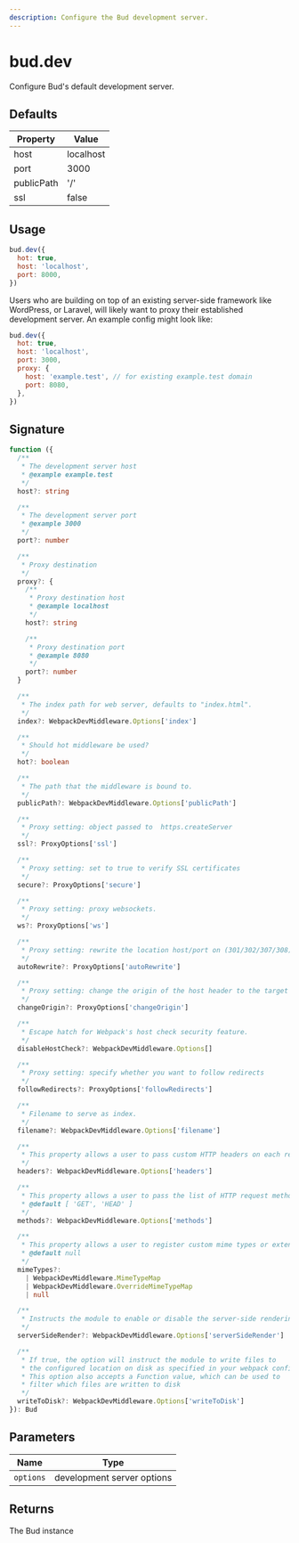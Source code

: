 ```yaml
---
description: Configure the Bud development server.
---
```


# bud.dev

Configure Bud's default development server.

## Defaults

| Property   | Value |
| ---------- | --------- |
| host       | localhost |
| port       | 3000      |
| publicPath | '/'       |
| ssl        | false     |

## Usage

```js
bud.dev({
  hot: true,
  host: 'localhost',
  port: 8000,
})
```

Users who are building on top of an existing server-side framework like WordPress, or Laravel, will likely want to proxy their established development server. An example config might look like:

```js
bud.dev({
  hot: true,
  host: 'localhost',
  port: 3000,
  proxy: {
    host: 'example.test', // for existing example.test domain
    port: 8080,
  },
})
```

## Signature

```ts
function ({
  /**
   * The development server host
   * @example example.test
   */
  host?: string

  /**
   * The development server port
   * @example 3000
   */
  port?: number

  /**
   * Proxy destination
   */
  proxy?: {
    /**
     * Proxy destination host
     * @example localhost
     */
    host?: string

    /**
     * Proxy destination port
     * @example 8080
     */
    port?: number
  }

  /**
   * The index path for web server, defaults to "index.html".
   */
  index?: WebpackDevMiddleware.Options['index']

  /**
   * Should hot middleware be used?
   */
  hot?: boolean

  /**
   * The path that the middleware is bound to.
   */
  publicPath?: WebpackDevMiddleware.Options['publicPath']

  /**
   * Proxy setting: object passed to  https.createServer
   */
  ssl?: ProxyOptions['ssl']

  /**
   * Proxy setting: set to true to verify SSL certificates
   */
  secure?: ProxyOptions['secure']

  /**
   * Proxy setting: proxy websockets.
   */
  ws?: ProxyOptions['ws']

  /**
   * Proxy setting: rewrite the location host/port on (301/302/307/308) redirects based on requested host/port.
   */
  autoRewrite?: ProxyOptions['autoRewrite']

  /**
   * Proxy setting: change the origin of the host header to the target URL
   */
  changeOrigin?: ProxyOptions['changeOrigin']

  /**
   * Escape hatch for Webpack's host check security feature.
   */
  disableHostCheck?: WebpackDevMiddleware.Options[]

  /**
   * Proxy setting: specify whether you want to follow redirects
   */
  followRedirects?: ProxyOptions['followRedirects']

  /**
   * Filename to serve as index.
   */
  filename?: WebpackDevMiddleware.Options['filename']

  /**
   * This property allows a user to pass custom HTTP headers on each request. eg. { "X-Custom-Header": "yes" }
   */
  headers?: WebpackDevMiddleware.Options['headers']

  /**
   * This property allows a user to pass the list of HTTP request methods accepted by the server.
   * @default [ 'GET', 'HEAD' ]
   */
  methods?: WebpackDevMiddleware.Options['methods']

  /**
   * This property allows a user to register custom mime types or extension mappings
   * @default null
   */
  mimeTypes?:
    | WebpackDevMiddleware.MimeTypeMap
    | WebpackDevMiddleware.OverrideMimeTypeMap
    | null

  /**
   * Instructs the module to enable or disable the server-side rendering mode
   */
  serverSideRender?: WebpackDevMiddleware.Options['serverSideRender']

  /**
   * If true, the option will instruct the module to write files to
   * the configured location on disk as specified in your webpack config file
   * This option also accepts a Function value, which can be used to
   * filter which files are written to disk
   */
  writeToDisk?: WebpackDevMiddleware.Options['writeToDisk']
}): Bud
```

## Parameters

| Name   | Type   |
| ------ | ------ |
| `options` | development server options |

## Returns

The Bud instance
